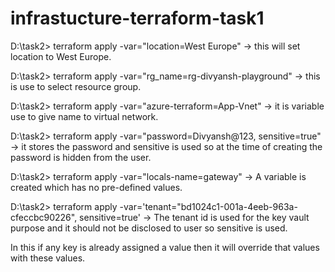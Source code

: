 ﻿# infrastucture-terraform-task1
 D:\task2> terraform apply -var="location=West Europe" -> this will set location to West Europe.
 
 D:\task2> terraform apply -var="rg_name=rg-divyansh-playground" -> this is use to select resource group.
 
 D:\task2> terraform apply -var="azure-terraform=App-Vnet" -> it is variable use to give name to virtual network.
 
 D:\task2> terraform apply -var="password=Divyansh@123, sensitive=true" -> it stores the password and sensitive is used so at the time of creating the password is hidden from the user.
 
 D:\task2> terraform apply -var="locals-name=gateway" -> A variable is created which has no pre-defined values.
 
 D:\task2> terraform apply -var='tenant="bd1024c1-001a-4eeb-963a-cfeccbc90226", sensitive=true' -> The tenant id is used for the key vault purpose and it should not be disclosed to user so sensitive is used.
 
 In this if any key is already assigned a value then it will override that values with these values.
